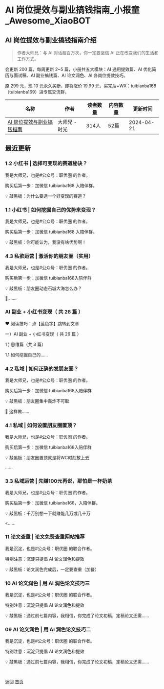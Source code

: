 # AI 岗位提效与副业搞钱指南_小报童_Awesome_XiaoBOT

## AI 岗位提效与副业搞钱指南介绍
> 作者大师兄：与 AI 对话超百万次，你一定要坚信 AI 正在改变我们的生活和工作方式。    
    
会更新 200 篇，每周更新 2~5 篇，小册共五大模块：AI 通用提效篇、AI 优化简历与面试稿、AI 副业搞钱篇、AI 论文润色、AI 各岗位提效技巧。    
    
    
原 299 元，现 10 元永久买断，即将涨价 19.99 元，买完后+WX：tuibianba168（tuibianba169）进专属交流群。  
  


|名称|作者|读者数量|内容数量|更新时间|
|---|---|---|---|---|
|[AI 岗位提效与副业搞钱指南](https://xiaobot.net/p/tuibianba?refer=9c3f1c95-a052-465a-9902-f6d75080262a)|大师兄 - 时光|314人|52篇|2024-04-21|

## 最近更新
### 1.2 小红书 | 选择可变现的赛道秘诀？

我是大师兄，也是#公众号：职优圈 的作者。

购买后第一步：加微信 tuibianba168 入陪伴群。

💡 敲黑板：为什么要选一个好变现的赛道？

### 1.1 小红书 | 如何挖掘自己的优势来变现？

我是大师兄，也是#公众号：职优圈 的作者。

购买后第一步：加微信 tuibianba168 入陪伴群。

💡 敲黑板：你可能认为，我没有啥优势啊！

### 4.3 私欲运营 | 激活你的朋友圈（实用）

我是大师兄，也是#公众号：职优圈 的作者。

购买后第一步：加微信 tuibianba168入陪伴群

💡 敲黑板：朋友圈动态石城大海怎么办？

🎉 ......

### AI 副业 + 小红书变现（ 共 26 篇 ）

❤️ 阅读技巧：点【蓝色字】跳转到文章

一）AI 副业 + 小红书变现（ 共 26 篇 ）

1 ) 思维篇（共 3 篇）

1.1 如何挖掘自己的......

### 4.2 私域 | 如何正确的发朋友圈？

我是大师兄，也是#公众号：职优圈 的作者。

购买后第一步：加微信 tuibianba168入陪伴群

💡 敲黑板：朋友圈集中轰炸不可取

🎉 这样做......

### 4.1 私域 | 如何设置朋友圈置顶？

我是大师兄，也是#公众号：职优圈 的作者。

购买后第一步：加微信 tuibianba168入陪伴群

💡 敲黑板：朋友圈置顶就是将WC时刻放上去

......

### 3.3 私域运营 | 先赚100元再说，那怕是一杯奶茶

我是大师兄，也是#公众号：职优圈 的作者。

购买后第一步：加微信 tuibianba168，入陪伴群。

💡 敲黑板：千万别想一下就赚能几万或几十万

<......

### 11 论文查重 | 论文免费查重网站推荐

我是沉淀，也是#公众号：职优圈 的联合作者。

特别注意：沉淀只提倡 AI 论文润色和提效

💡 敲黑板：论文润色完成后，一定要查重（加餐）

### 10 AI 论文润色 | 用 AI 润色论文技巧三

我是沉淀，也是#公众号：职优圈 的联合作者。

特别注意：沉淀只提倡 AI 论文润色和提效

💡 敲黑板：通过前七篇内容，我相信，你完成了论文初稿，定稿论文还需......

### 09 AI 论文润色 | 用 AI 润色论文技巧二

我是沉淀，也是#公众号：职优圈 的联合作者。

特别注意：沉淀只提倡 AI 论文润色和提效

💡 敲黑板：通过前七篇内容，我相信，你完成了论文初稿，定稿论文还需......


<a href="https://github.com/Reno9527/awesome-xiaobot" style="color: white; text-decoration: none;">awesome-xiaobot</a>

返回 [首页](../README.md)
